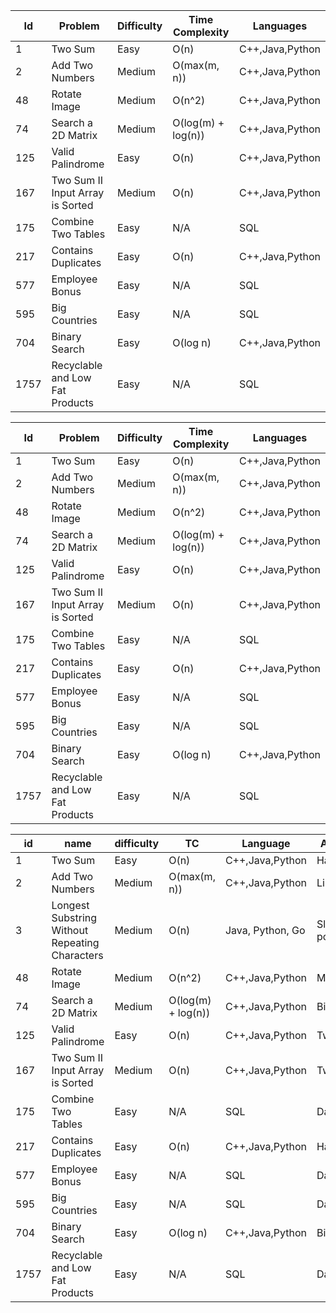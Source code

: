 Id|Problem|Difficulty|Time Complexity|Languages
---|---|---|---|--
1|Two Sum|Easy|O(n)|C++,Java,Python
2|Add Two Numbers|Medium|O(max(m, n))|C++,Java,Python
48|Rotate Image|Medium|O(n^2)|C++,Java,Python
74|Search a 2D Matrix|Medium|O(log(m) + log(n))|C++,Java,Python
125|Valid Palindrome|Easy|O(n)|C++,Java,Python
167|Two Sum II Input Array is Sorted|Medium|O(n)|C++,Java,Python
175|Combine Two Tables|Easy|N/A|SQL
217|Contains Duplicates|Easy|O(n)|C++,Java,Python
577|Employee Bonus|Easy|N/A|SQL
595|Big Countries|Easy|N/A|SQL
704|Binary Search|Easy|O(log n)|C++,Java,Python
1757|Recyclable and Low Fat Products|Easy|N/A|SQL


Id|Problem|Difficulty|Time Complexity|Languages
---|---|---|---|--
1|Two Sum|Easy|O(n)|C++,Java,Python
2|Add Two Numbers|Medium|O(max(m, n))|C++,Java,Python
48|Rotate Image|Medium|O(n^2)|C++,Java,Python
74|Search a 2D Matrix|Medium|O(log(m) + log(n))|C++,Java,Python
125|Valid Palindrome|Easy|O(n)|C++,Java,Python
167|Two Sum II Input Array is Sorted|Medium|O(n)|C++,Java,Python
175|Combine Two Tables|Easy|N/A|SQL
217|Contains Duplicates|Easy|O(n)|C++,Java,Python
577|Employee Bonus|Easy|N/A|SQL
595|Big Countries|Easy|N/A|SQL
704|Binary Search|Easy|O(log n)|C++,Java,Python
1757|Recyclable and Low Fat Products|Easy|N/A|SQL


id|name|difficulty|TC|Language|Approach to solve
---|---|---|---|---|---
1|Two Sum|Easy|O(n)|C++,Java,Python|HashMap,Map,Array
2|Add Two Numbers|Medium|O(max(m, n))|C++,Java,Python|LinkedList
3|Longest Substring Without Repeating Characters|Medium|O(n)|Java, Python, Go|Sliding Window, two pointer
48|Rotate Image|Medium|O(n^2)|C++,Java,Python|Math
74|Search a 2D Matrix|Medium|O(log(m) + log(n))|C++,Java,Python|Binary Search
125|Valid Palindrome|Easy|O(n)|C++,Java,Python|Two Pointer
167|Two Sum II Input Array is Sorted|Medium|O(n)|C++,Java,Python|Two Pointer
175|Combine Two Tables|Easy|N/A|SQL|Database
217|Contains Duplicates|Easy|O(n)|C++,Java,Python|HashSet,Set,Array
577|Employee Bonus|Easy|N/A|SQL|Database
595|Big Countries|Easy|N/A|SQL|Database
704|Binary Search|Easy|O(log n)|C++,Java,Python|Binary Search
1757|Recyclable and Low Fat Products|Easy|N/A|SQL|Database